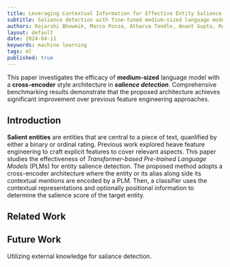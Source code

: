 ```yaml
---
title: Leveraging Contextual Information for Effective Entity Salience Detection
subtitle: Salience detection with fine-tuned medium-sized language models.
authors: Rajarshi Bhowmik, Marco Ponza, Atharva Tendle, Anant Gupta, Rebecca Jiang, Xingyu Lu, Qian Zhao, Daniel Preotiuc-Pietro
layout: default
date: 2024-04-11
keywords: machine learning
tags: ml
published: true
---
```


This paper investigates the efficacy of **medium-sized** language model with a **cross-encoder** style architecture in ***salience detection***. Comprehensive benchmarking results demonstrate that the proposed architecture achieves significant improvement over previous feature engineering approaches.

## Introduction

**Salient entities** are entities that are central to a piece of text, quanlified by either a binary or ordinal rating. Previous work explored heave feature engineering to craft explicit features to cover relevant aspects. This paper studies the effectiveness of *Transformer-based Pre-trained Language Models* (PLMs) for entity salience detection. The proposed method adopts a cross-encoder architecture where the entity or its alias along side its contextual mentions are encoded by a PLM. Then, a classifier uses the contextual representations and optionally positional information to determine the salience score of the target entity.

## Related Work





## Future Work

Utilizing external knowledge for saliance detection.